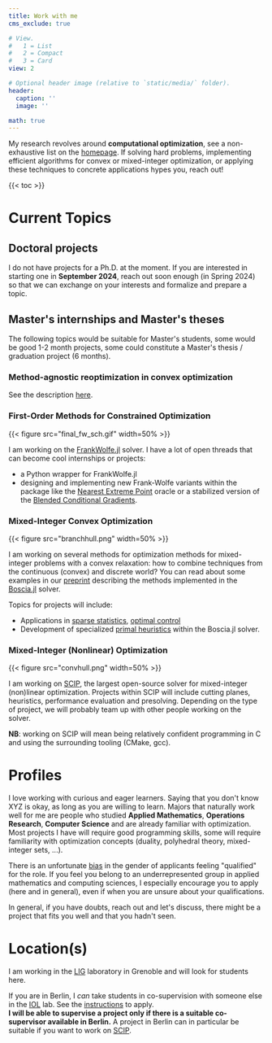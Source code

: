 ```yaml
---
title: Work with me
cms_exclude: true

# View.
#   1 = List
#   2 = Compact
#   3 = Card
view: 2

# Optional header image (relative to `static/media/` folder).
header:
  caption: ''
  image: ''

math: true
---
```



My research revolves around **computational optimization**, see a non-exhaustive list on the [homepage](/#about).
If solving hard problems, implementing efficient algorithms for convex or mixed-integer optimization, or applying these techniques to concrete applications hypes you, reach out!

{{< toc >}}

# Current Topics

## Doctoral projects

I do not have projects for a Ph.D. at the moment. If you are interested in starting one in **September 2024**, reach out soon enough (in Spring 2024) so that we can exchange on your interests and formalize and prepare a topic.

## Master's internships and Master's theses

The following topics would be suitable for Master's students, some would be good 1-2 month projects, some could constitute a Master's thesis / graduation project (6 months).

### Method-agnostic reoptimization in convex optimization

See the description [here](https://team.inria.fr/polaris/files/2023/10/internship_fw_reoptimization.pdf).

### First-Order Methods for Constrained Optimization

<!-- ![](final_fw_sch.gif) -->

{{< figure src="final_fw_sch.gif" width=50% >}}

I am working on the [FrankWolfe.jl](https://github.com/ZIB-IOL/FrankWolfe.jl) solver. I have a lot of open threads that can become cool internships or projects:

- a Python wrapper for FrankWolfe.jl
- designing and implementing new Frank-Wolfe variants within the package like the [Nearest Extreme Point](https://proceedings.mlr.press/v134/garber21a.html) oracle or a stabilized version of the [Blended Conditional Gradients](https://arxiv.org/abs/1805.07311).

### Mixed-Integer Convex Optimization

{{< figure src="branchhull.png" width=50% >}}

I am working on several methods for optimization methods for mixed-integer problems with a convex relaxation: how to combine techniques from the continuous (convex) and discrete world?
You can read about some examples in our [preprint](https://arxiv.org/abs/2208.11010) describing the methods implemented in the [Boscia.jl](https://github.com/ZIB-IOL/Boscia.jl) solver.

Topics for projects will include:
- Applications in [sparse statistics](https://optimization-online.org/wp-content/uploads/2022/10/manuscript-1.pdf), [optimal control](https://arxiv.org/abs/2005.14346)
- Development of specialized [primal heuristics](https://link.springer.com/article/10.1007/s10898-017-0600-3) within the Boscia.jl solver.

### Mixed-Integer (Nonlinear) Optimization

{{< figure src="convhull.png" width=50% >}}

I am working on [SCIP](https://scipopt.org), the largest open-source solver for mixed-integer (non)linear optimization.
Projects within SCIP will include cutting planes, heuristics, performance evaluation and presolving.
Depending on the type of project, we will probably team up with other people working on the solver.

**NB**: working on SCIP will mean being relatively confident programming in C and using the surrounding tooling (CMake, gcc).

# Profiles

I love working with curious and eager learners. Saying that you don't know XYZ is okay, as long as you are willing to learn.
Majors that naturally work well for me are people who studied **Applied Mathematics**, **Operations Research**, **Computer Science** and are already familiar with optimization.
Most projects I have will require good programming skills, some will require familiarity with optimization concepts (duality, polyhedral theory, mixed-integer sets, ...).

There is an unfortunate [bias](https://www.theatlantic.com/magazine/archive/2014/05/the-confidence-gap/359815/) in the gender of applicants feeling "qualified" for the role.
If you feel you belong to an underrepresented group in applied mathematics and computing sciences, I especially encourage you to apply (here and in general), even if when you are unsure about your qualifications.

In general, if you have doubts, reach out and let's discuss, there might be a project that fits you well and that you hadn't seen.

# Location(s)

I am working in the [LIG](https://www.liglab.fr/en) laboratory in Grenoble and will look for students here.  

If you are in Berlin, I *can* take students in co-supervision with someone else in the [IOL](https://iol.zib.de) lab.
See the [instructions](https://iol.zib.de/openings/) to apply.  
**I will be able to supervise a project only if there is a suitable co-supervisor available in Berlin.**
A project in Berlin can in particular be suitable if you want to work on [SCIP](https://scipopt.org).
